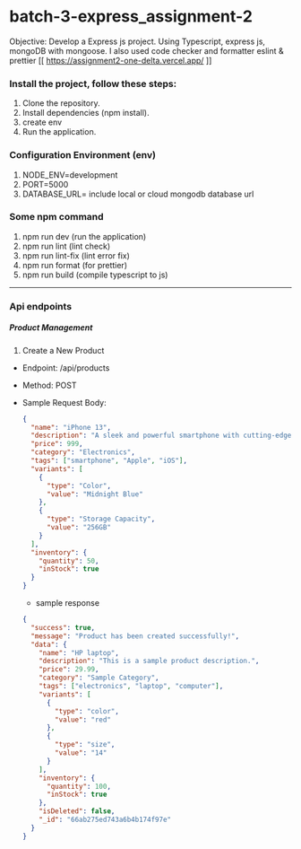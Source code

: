 # batch-3-express_assignment-2

Objective: Develop a Express js project. Using Typescript, express js, mongoDB with mongoose. I also used code checker and formatter eslint & prettier
[[ https://assignment2-one-delta.vercel.app/ ]]


### Install the project, follow these steps:

1. Clone the repository.
2. Install dependencies (npm install).
3. create env
4. Run the application.

### Configuration Environment (env)

1. NODE_ENV=development
2. PORT=5000
3. DATABASE_URL= include local or cloud mongodb database url

### Some npm command

1. npm run dev (run the application)
2. npm run lint (lint check)
3. npm run lint-fix (lint error fix)
4. npm run format (for prettier)
5. npm run build (compile typescript to js)

---

### Api endpoints

##### Product Management

1.  Create a New Product

- Endpoint: /api/products
- Method: POST
- Sample Request Body:

  ```json
  {
    "name": "iPhone 13",
    "description": "A sleek and powerful smartphone with cutting-edge features.",
    "price": 999,
    "category": "Electronics",
    "tags": ["smartphone", "Apple", "iOS"],
    "variants": [
      {
        "type": "Color",
        "value": "Midnight Blue"
      },
      {
        "type": "Storage Capacity",
        "value": "256GB"
      }
    ],
    "inventory": {
      "quantity": 50,
      "inStock": true
    }
  }
  ```

  - sample response

  ```json
  {
    "success": true,
    "message": "Product has been created successfully!",
    "data": {
      "name": "HP laptop",
      "description": "This is a sample product description.",
      "price": 29.99,
      "category": "Sample Category",
      "tags": ["electronics", "laptop", "computer"],
      "variants": [
        {
          "type": "color",
          "value": "red"
        },
        {
          "type": "size",
          "value": "14"
        }
      ],
      "inventory": {
        "quantity": 100,
        "inStock": true
      },
      "isDeleted": false,
      "_id": "66ab275ed743a6b4b174f97e"
    }
  }
  ```
